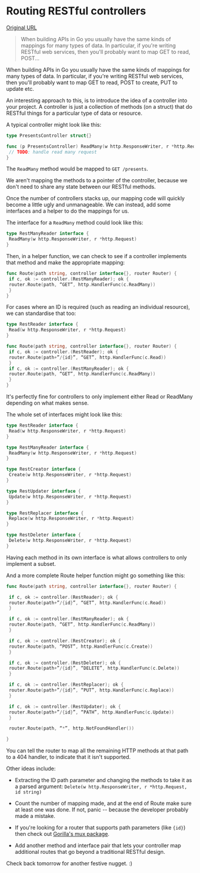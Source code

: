 # Routing RESTful controllers

[Original URL](https://medium.com/@matryer/golang-advent-calendar-day-five-routing-restful-controllers-edb74e7d4101)

> When building APIs in Go you usually have the same kinds of mappings for many types of data. In particular, if you're writing RESTful web services, then you'll probably want to map GET to read, POST...

When building APIs in Go you usually have the same kinds of mappings for many types of data. In particular, if you're writing RESTful web services, then you'll probably want to map GET to read, POST to create, PUT to update etc.

An interesting approach to this, is to introduce the idea of a controller into your project. A controller is just a collection of methods (on a struct) that do RESTful things for a particular type of data or resource.

A typical controller might look like this:

```go
type PresentsController struct{}

func (p PresentsController) ReadMany(w http.ResponseWriter, r *http.Request) {
 // TODO: handle read many request
}
```

The `ReadMany` method would be mapped to `GET /presents`.

We aren't mapping the methods to a pointer of the controller, because we don't need to share any state between our RESTful methods.

Once the number of controllers stacks up, our mapping code will quickly become a little ugly and unmanageable. We can instead, add some interfaces and a helper to do the mappings for us.

The interface for a `ReadMany` method could look like this:

```go
type RestManyReader interface {
 ReadMany(w http.ResponseWriter, r *http.Request)
}
```

Then, in a helper function, we can check to see if a controller implements that method and make the appropriate mapping:

```go
func Route(path string, controller interface{}, router Router) {
 if c, ok := controller.(RestManyReader); ok {
 router.Route(path, “GET”, http.HandlerFunc(c.ReadMany))
 }
}
```

For cases where an ID is required (such as reading an individual resource), we can standardise that too:

```go
type RestReader interface {
 Read(w http.ResponseWriter, r *http.Request)
}

func Route(path string, controller interface{}, router Router) {
 if c, ok := controller.(RestReader); ok {
 router.Route(path+”/{id}”, “GET”, http.HandlerFunc(c.Read))
 }
 if c, ok := controller.(RestManyReader); ok {
 router.Route(path, “GET”, http.HandlerFunc(c.ReadMany))
 }
}
```

It's perfectly fine for controllers to only implement either Read or ReadMany depending on what makes sense.

The whole set of interfaces might look like this:

```go
type RestReader interface {
 Read(w http.ResponseWriter, r *http.Request)
}

type RestManyReader interface {
 ReadMany(w http.ResponseWriter, r *http.Request)
}

type RestCreator interface {
 Create(w http.ResponseWriter, r *http.Request)
}

type RestUpdater interface {
 Update(w http.ResponseWriter, r *http.Request)
}

type RestReplacer interface {
 Replace(w http.ResponseWriter, r *http.Request)
}

type RestDeleter interface {
 Delete(w http.ResponseWriter, r *http.Request)
}
```

Having each method in its own interface is what allows controllers to only implement a subset.

And a more complete Route helper function might go something like this:

```go
func Route(path string, controller interface{}, router Router) {

 if c, ok := controller.(RestReader); ok {
 router.Route(path+”/{id}”, “GET”, http.HandlerFunc(c.Read))
 }

 if c, ok := controller.(RestManyReader); ok {
 router.Route(path, “GET”, http.HandlerFunc(c.ReadMany))
 }

 if c, ok := controller.(RestCreator); ok {
 router.Route(path, “POST”, http.HandlerFunc(c.Create))
 }

 if c, ok := controller.(RestDeleter); ok {
 router.Route(path+”/{id}”, “DELETE”, http.HandlerFunc(c.Delete))
 }

 if c, ok := controller.(RestReplacer); ok {
 router.Route(path+”/{id}”, “PUT”, http.HandlerFunc(c.Replace))
 }

 if c, ok := controller.(RestUpdater); ok {
 router.Route(path+”/{id}”, “PATH”, http.HandlerFunc(c.Update))
 }

 router.Route(path, “*”, http.NotFoundHandler())

}
```

You can tell the router to map all the remaining HTTP methods at that path to a 404 handler, to indicate that it isn't supported.

Other ideas include:

- Extracting the ID path parameter and changing the methods to take it as a parsed argument: `Delete(w http.ResponseWriter, r *http.Request, id string)`

- Count the number of mapping made, and at the end of Route make sure at least one was done. If not, panic -- because the developer probably made a mistake.

- If you're looking for a router that supports path parameters (like `{id}`) then check out [Gorilla's mux package](http://www.gorillatoolkit.org/pkg/mux).

- Add another method and interface pair that lets your controller map additional routes that go beyond a traditional RESTful design.

Check back tomorrow for another festive nugget. :)
